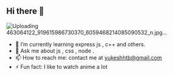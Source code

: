 
## Hi there 👋


![Uploading 463064122_919615986730370_6059468214085090532_n.jpg…]()


- 🌱 I’m currently learning express js , c++ and others.
- 💬 Ask me about js , css , node .
- 📫 How to reach me: contact me at yukeshhtb@gmail.com
- ⚡ Fun fact: I like to watch anime a lot


